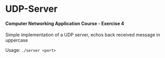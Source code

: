 # UDP-Server

#### Computer Networking Application Course - Exercise 4

Simple implementation of a UDP server, echos back received message in uppercase

Usage: `./server <port>`

